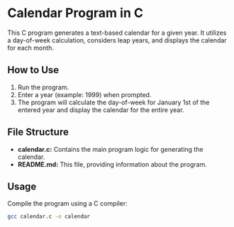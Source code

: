 # Calendar Program in C

This C program generates a text-based calendar for a given year. It utilizes a day-of-week calculation, considers leap years, and displays the calendar for each month.

## How to Use

1. Run the program.
2. Enter a year (example: 1999) when prompted.
3. The program will calculate the day-of-week for January 1st of the entered year and display the calendar for the entire year.

## File Structure

- **calendar.c:** Contains the main program logic for generating the calendar.
- **README.md:** This file, providing information about the program.

## Usage

Compile the program using a C compiler:

```bash
gcc calendar.c -o calendar
